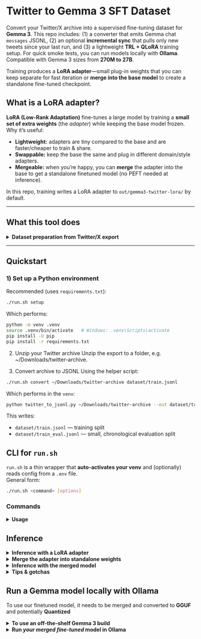 # Twitter to Gemma 3 SFT Dataset

Convert your Twitter/X archive into a supervised fine-tuning dataset for **Gemma 3**. This repo includes: (1) a converter that emits Gemma chat `messages` JSONL, (2) an optional **incremental sync** that pulls only new tweets since your last run, and (3) a lightweight **TRL + QLoRA** training setup. For quick smoke tests, you can run models locally with **Ollama**. Compatible with Gemma 3 sizes from **270M to 27B**.

Training produces a **LoRA adapter**—small plug-in weights that you can keep separate for fast iteration or **merge into the base model** to create a standalone fine-tuned checkpoint.

## What is a LoRA adapter?

**LoRA (Low-Rank Adaptation)** fine-tunes a large model by training a **small set of extra weights** (the *adapter*) while keeping the base model frozen.  
Why it’s useful:

- **Lightweight:** adapters are tiny compared to the base and are faster/cheaper to train & share.
- **Swappable:** keep the base the same and plug in different domain/style adapters.
- **Mergeable:** when you’re happy, you can **merge** the adapter into the base to get a standalone finetuned model (no PEFT needed at inference).

In this repo, training writes a LoRA adapter to `out/gemma3-twitter-lora/` by default.

---

## What this tool does

<details>
<summary><b>Dataset preparation from Twitter/X export</b></summary>

**Input:** Twitter/X export (`data/tweets.js`, `data/tweets/*.js`) or raw JSON/JSONL  
**Output:** Gemma-ready SFT in `dataset/train.jsonl` (+ time-held `dataset/train_eval.jsonl`)

### Pipeline
- **Parse** classic archives (strips the `window.YTD...` JS wrapper) and raw JSON/JSONL.
- **Clean** text (HTML unescape, whitespace), trim tracking params in URLs.
- **Filter**: drop retweets; optionally skip quote tweets (`--no_quotes`).
- **Build SFT pairs** (teach tone/domain):
  ```json
  {
    "messages": [
      {"role": "user",  "content": "Write a concise tweet in my signature style about: robotics, slam, ar. Keep it under 280 characters."},
      {"role": "model", "content": "Your original tweet text here"}
    ],
    "tweet_id": "1234567890",
    "created_at": "2025-08-18T15:00:12Z"
  }
  ```
- **Topics prompt**: inferred from hashtags + light keywording.
- **De-duplicate** near-identical tweets (normalized text).
- **Eval split**: last \~10% by `created_at`.

### Dialog SFT (if parent tweets/replies exist)

```json
{"messages":[
  {"role":"user","content":"@you what’s your take on visual SLAM vs LiDAR?"},
  {"role":"model","content":"Short, opinionated reply (your tweet)."}
]}
```

### Converter CLI flags

* `--out PATH` — output JSONL (e.g., `dataset/train.jsonl`)
* `--min_len N` — skip tweets shorter than *N* chars (default: `10`)
* `--no_quotes` — exclude quote tweets
  *(auto-detects `data/tweets.js`, `data/tweets/*.js`, raw `.json`, `.jsonl`)*

> **Notes:** Only include content you own (avoid DMs / third-party text).
> For ongoing updates, use **incremental sync** to append only new tweets, dedup by ID/text, and filter bot-generated posts/sources.

</details>

---

## Quickstart

### 1) Set up a Python environment
Recommended (uses `requirements.txt`):
```bash
./run.sh setup
```
Which performs:

```bash
python -m venv .venv
source .venv/bin/activate   # Windows: .venv\Scripts\activate
pip install -U pip
pip install -r requirements.txt
```

2) Unzip your Twitter archive
Unzip the export to a folder, e.g. ~/Downloads/twitter-archive.

3) Convert archive to JSONL
Using the helper script:

```bash
./run.sh convert ~/Downloads/twitter-archive dataset/train.jsonl
```

Which performs in the `venv`:

```bash
python twitter_to_jsonl.py ~/Downloads/twitter-archive --out dataset/train.jsonl
```

This writes:

* `dataset/train.jsonl` — training split
* `dataset/train_eval.jsonl` — small, chronological evaluation split

## CLI for `run.sh`

`run.sh` is a thin wrapper that **auto-activates your venv** and (optionally) reads config from a `.env` file.  
General form:

```bash
./run.sh <command> [options]
````

### Commands
<details>
<summary><b>Usage</b></summary>

* **setup**
  Create `.venv/` and install `requirements.txt`.

  ```bash
  ./run.sh setup
  ```

* **shell**
  Open a subshell with the venv activated.

  ```bash
  ./run.sh shell
  ```

* **convert `<ARCHIVE>` \[OUT]**
  Convert a Twitter/X export to Gemma-style JSONL (defaults to `dataset/train.jsonl`).
  Auto-detects `twitter_to_jsonl.py` in repo root or `dataset/`.

  ```bash
  ./run.sh convert ~/Downloads/twitter-archive dataset/train.jsonl
  ```

* **sync \[args…]**
  Incrementally fetch **new tweets since last run** and append to the dataset.
  If you **pass args**, they are forwarded to `incremental_sync.py`.
  If you **pass no args**, it uses `.env` (see below).

  ```bash
  # pass-through
  ./run.sh sync --username your_handle --out dataset/train.jsonl --state state/last_sync.json

  # .env-driven (no args)
  ./run.sh sync
  ```

* **train \[args…]**
  Run `train_gemma3.py`. Arguments are forwarded (e.g., `--epochs`, `--resume`, `--model`).

  ```bash
  ./run.sh train --epochs 1 --resume
  ```

* **daily**
  Convenience command: **sync** (using `.env`) → **train** (auto-resume).
  Uses `EPOCHS` from `.env` (default `1`).

  ```bash
  ./run.sh daily
  ```

* **clean**
  Remove the virtual environment.

  ```bash
  ./run.sh clean
  ```

### Configuration via `.env`

`run.sh` loads `.env` automatically (override with `ENV_FILE=/path/to/.env`).
Common keys:

| Key                                                     | Purpose                                              |
| ------------------------------------------------------- | ---------------------------------------------------- |
| `TWITTER_BEARER_TOKEN`                                  | **Required** for API (or pass `--bearer` to `sync`)  |
| `TWITTER_USERNAME`                                      | Your handle **without** `@` (used by `sync`/`daily`) |
| `EXCLUDE_SOURCES`                                       | App sources to skip (e.g., `MyBotApp AnotherApp`)    |
| `INCLUDE_REPLIES=1`                                     | Include replies in sync                              |
| `NO_QUOTES=1`                                           | Exclude quote tweets                                 |
| `EPOCHS=1`                                              | Epochs used by `daily`                               |
| `MODEL_NAME`                                            | Default model for `train_gemma3.py`                  |
| `PY_BIN`                                                | Python executable (e.g., `python3.11`)               |
| `VENV_DIR`, `DEFAULT_OUT`, `STATE_FILE`, `TRAIN_SCRIPT` | Optional path overrides                              |

Example `.env`:

```bash
TWITTER_BEARER_TOKEN=YOUR_TOKEN_HERE
TWITTER_USERNAME=your_handle_without_at
EXCLUDE_SOURCES=MyBotApp
INCLUDE_REPLIES=1
NO_QUOTES=1
EPOCHS=1
MODEL_NAME=google/gemma-3-4b-it
PY_BIN=python3.11
```

> **Note:** `.env` (and `state/`) should be in `.gitignore`. All commands that run Python call the venv **activate** internally; your parent shell remains unchanged.

</details>

## Inference

<details>
<summary><b>Inference with a LoRA adapter</b></summary>

Run your base Gemma model + your adapter (uses `infer_adapter.py` under the hood).

```bash
# Using explicit args:
./run.sh infer google/gemma-3-4b-it out/gemma3-twitter-lora \
  "Write a concise tweet in my signature style about: robotics, SLAM, AR."

# Or pipe the prompt:
echo "Write a concise tweet in my signature style about: SLAM vs LiDAR." \
  | ./run.sh infer google/gemma-3-4b-it out/gemma3-twitter-lora
```

**Defaults:** If you set these in `.env`, you can omit them on the CLI.

```bash
MODEL_NAME=google/gemma-3-4b-it
ADAPTER_DIR=out/gemma3-twitter-lora
```

Then:

```bash
./run.sh infer "" "" "Write a concise tweet about: AR tracking."
# or
echo "Write a concise tweet about: AR tracking." | ./run.sh infer
```
</details>
<details>
<summary><b>Merge the adapter into standalone weights</b></summary>

Bake the adapter into a new folder so you can run it **without** PEFT (uses `merge_adapter.py`).

```bash
./run.sh merge_adapter google/gemma-3-4b-it out/gemma3-twitter-lora out/gemma3-merged
```

After merging, the folder `out/gemma3-merged/` contains a standalone Gemma checkpoint + tokenizer.

You can set a default in `.env`:

```bash
MERGED_DIR=out/gemma3-merged
```
</details>
<details>
<summary><b>Inference with the merged model</b></summary>

Run the merged model directly (uses `infer_merged.py`).

```bash
./run.sh infer_merged out/gemma3-merged \
  "Write a concise tweet in my signature style about: UAV SLAM."
# or via stdin
echo "Write a concise tweet in my signature style about: UAV SLAM." \
  | ./run.sh infer_merged out/gemma3-merged
```

With `.env`:

```bash
MERGED_DIR=out/gemma3-merged
```

…you can simply do:

```bash
./run.sh infer_merged "" "Write a concise tweet about: AR occlusion."
# or
echo "Write a concise tweet about: AR occlusion." | ./run.sh infer_merged
```
</details>
<details>
<summary><b> Tips & gotchas</b></summary>

* **Pick the right folder:** pointing `infer` at the adapter **root** (`out/gemma3-twitter-lora/`) usually gives you the best weights (if you trained with `load_best_model_at_end`). Otherwise, try a specific `checkpoint-XXXX/`.
* **Memory:** for GPU inference the scripts default to `bfloat16` when available. On CPU, dtype falls back to default float; it’s slower, so prefer smaller Gemma sizes.
* **Ollama:** Ollama cannot load a Hugging Face **adapter** directly. If you want to run your finetuned weights in Ollama, **merge** first, then follow Ollama’s custom-model guidance.

</details>

## Run a Gemma model locally with Ollama

To use our finetuned model, it needs to be merged and converted to **GGUF** and potentially **Quantized**

<details>
<summary><b> To use an off-the-shelf Gemma 3 build</b></summary>

```bash
ollama pull gemma3:4b
ollama run gemma3:4b
````

One-liner:

```bash
ollama run gemma3:4b -p "Write a concise tweet in my signature style about: robotics, SLAM, AR."
```

> Gemma 3 models are available in Ollama 

</details>

<details>
<summary><b> Run <i>your merged fine-tuned</i> model in Ollama</b></summary>

Ollama runs models in **GGUF**. For your fine-tune, first merge the LoRA adapter into the base (you already have a command for this), then convert to GGUF, optionally quantize, and create a small Modelfile.

1. **Merge your adapter → standalone HF folder**

```bash
./run.sh merge_adapter google/gemma-3-4b-it out/gemma3-twitter-lora out/gemma3-merged
```

2. **Convert the merged model to GGUF**

```bash
git clone https://github.com/ggerganov/llama.cpp
pip install -r llama.cpp/requirements.txt

# The script name may be `convert_hf_to_gguf.py` (used to be `convert-hf-to-gguf.py`).
python llama.cpp/convert_hf_to_gguf.py out/gemma3-merged --outfile out/gemma3-merged-f16.gguf
```

> Tuned Gemma models must be converted to GGUF to run in Ollama. 
> If you see references to different script names, that’s due to a rename in llama.cpp. 

3. **(Optional) Quantize** for smaller size/speed (popular choice: `Q4_K_M`)

```bash
./llama.cpp/quantize out/gemma3-merged-f16.gguf out/gemma3-merged-Q4_K_M.gguf Q4_K_M
```

> Ollama imports GGUF directly; quantized variants are common for local use. 

4. **Create a Modelfile** (minimal)

```bash
# Modelfile
FROM ./out/gemma3-merged-Q4_K_M.gguf
```

5. **Create and run your model in Ollama**

```bash
ollama create my-gemma -f Modelfile
ollama run my-gemma -p "Write a concise tweet in my signature style about: AR tracking."
```

> Modelfiles let you import a local GGUF and run it via `ollama create` / `ollama run`. 

</details>
